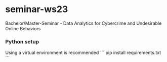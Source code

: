# seminar-ws23
Bachelor/Master-Seminar - Data Analytics for Cybercrime and Undesirable Online Behaviors 

### Python setup
Using a virtual environment is recommended
´´´
pip install requirements.txt
´´´
